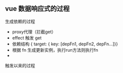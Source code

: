## vue 数据响应式的过程

生成依赖的过程
- proxy代理（拦截get）
- effect 触发 get
- 依赖结构 { target: { key: [depFn1, depFn2, depFn...]}}
- 根据 fn 生成更新实例，执行run方法则执行fn
- 

触发以来的过程